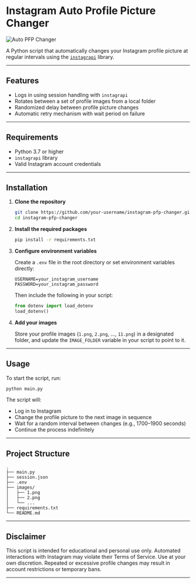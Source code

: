 # Instagram Auto Profile Picture Changer

![Auto PFP Changer](https://github.com/user-attachments/assets/83b23108-116a-4a98-9d53-658ad9dec2a6)

A Python script that automatically changes your Instagram profile picture at regular intervals using the [`instagrapi`](https://github.com/adw0rd/instagrapi) library.

---

## Features

- Logs in using session handling with `instagrapi`
- Rotates between a set of profile images from a local folder
- Randomized delay between profile picture changes
- Automatic retry mechanism with wait period on failure

---

## Requirements

- Python 3.7 or higher
- `instagrapi` library
- Valid Instagram account credentials

---

## Installation

1. **Clone the repository**

   ```bash
   git clone https://github.com/your-username/instagram-pfp-changer.git
   cd instagram-pfp-changer
   ```

2. **Install the required packages**

   ```bash
   pip install -r requirements.txt
   ```

3. **Configure environment variables**

   Create a `.env` file in the root directory or set environment variables directly:

   ```env
   USERNAME=your_instagram_username
   PASSWORD=your_instagram_password
   ```

   Then include the following in your script:

   ```python
   from dotenv import load_dotenv
   load_dotenv()
   ```

4. **Add your images**

   Store your profile images (`1.png`, `2.png`, ..., `11.png`) in a designated folder, and update the `IMAGE_FOLDER` variable in your script to point to it.

---

## Usage

To start the script, run:

```bash
python main.py
```

The script will:
- Log in to Instagram
- Change the profile picture to the next image in sequence
- Wait for a random interval between changes (e.g., 1700–1900 seconds)
- Continue the process indefinitely

---

## Project Structure

```
.
├── main.py
├── session.json
├── .env
├── images/
│   ├── 1.png
│   ├── 2.png
│   └── ...
├── requirements.txt
└── README.md
```

---

## Disclaimer

This script is intended for educational and personal use only. Automated interactions with Instagram may violate their Terms of Service. Use at your own discretion. Repeated or excessive profile changes may result in account restrictions or temporary bans.

---


